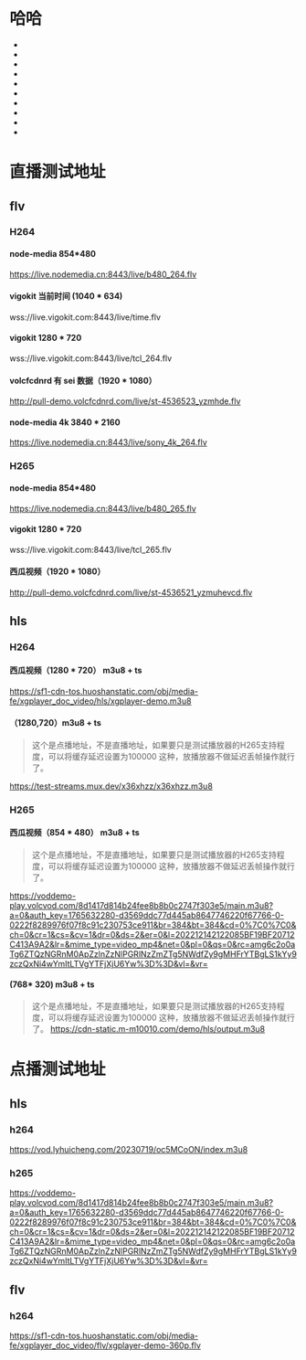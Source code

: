 
# 哈哈
-
-
-
-
-
-
-
-
-
-
<Rice/>

# 直播测试地址
## flv

### H264

#### node-media 854*480

https://live.nodemedia.cn:8443/live/b480_264.flv

#### vigokit 当前时间 (1040 * 634)

wss://live.vigokit.com:8443/live/time.flv

#### vigokit 1280 * 720
wss://live.vigokit.com:8443/live/tcl_264.flv

#### volcfcdnrd 有 sei 数据（1920 * 1080）

http://pull-demo.volcfcdnrd.com/live/st-4536523_yzmhde.flv

#### node-media 4k 3840 * 2160
https://live.nodemedia.cn:8443/live/sony_4k_264.flv



### H265


#### node-media 854*480

https://live.nodemedia.cn:8443/live/b480_265.flv

#### vigokit 1280 * 720
wss://live.vigokit.com:8443/live/tcl_265.flv

#### 西瓜视频（1920 * 1080）

http://pull-demo.volcfcdnrd.com/live/st-4536521_yzmuhevcd.flv

## hls

### H264

#### 西瓜视频（1280 * 720） m3u8 + ts

https://sf1-cdn-tos.huoshanstatic.com/obj/media-fe/xgplayer_doc_video/hls/xgplayer-demo.m3u8

#### （1280,720）m3u8 + ts

> 这个是点播地址，不是直播地址，如果要只是测试播放器的H265支持程度，可以将缓存延迟设置为100000 这种，放播放器不做延迟丢帧操作就行了。

https://test-streams.mux.dev/x36xhzz/x36xhzz.m3u8

### H265

#### 西瓜视频（854 * 480） m3u8 + ts

> 这个是点播地址，不是直播地址，如果要只是测试播放器的H265支持程度，可以将缓存延迟设置为100000 这种，放播放器不做延迟丢帧操作就行了。

https://voddemo-play.volcvod.com/8d1417d814b24fee8b8b0c2747f303e5/main.m3u8?a=0&auth_key=1765632280-d3569ddc77d445ab8647746220f67766-0-0222f8289976f07f8c91c230753ce911&br=384&bt=384&cd=0%7C0%7C0&ch=0&cr=1&cs=&cv=1&dr=0&ds=2&er=0&l=202212142122085BF19BF20712C413A9A2&lr=&mime_type=video_mp4&net=0&pl=0&qs=0&rc=amg6c2o0aTg6ZTQzNGRnM0ApZzlnZzNlPGRlNzZmZTg5NWdfZy9gMHFrYTBgLS1kYy9zczQxNi4wYmItLTVgYTFjXjU6Yw%3D%3D&vl=&vr=


#### (768* 320) m3u8 + ts

> 这个是点播地址，不是直播地址，如果要只是测试播放器的H265支持程度，可以将缓存延迟设置为100000 这种，放播放器不做延迟丢帧操作就行了。
https://cdn-static.m-m10010.com/demo/hls/output.m3u8



# 点播测试地址


## hls

### h264
https://vod.lyhuicheng.com/20230719/oc5MCoON/index.m3u8


### h265
https://voddemo-play.volcvod.com/8d1417d814b24fee8b8b0c2747f303e5/main.m3u8?a=0&auth_key=1765632280-d3569ddc77d445ab8647746220f67766-0-0222f8289976f07f8c91c230753ce911&br=384&bt=384&cd=0%7C0%7C0&ch=0&cr=1&cs=&cv=1&dr=0&ds=2&er=0&l=202212142122085BF19BF20712C413A9A2&lr=&mime_type=video_mp4&net=0&pl=0&qs=0&rc=amg6c2o0aTg6ZTQzNGRnM0ApZzlnZzNlPGRlNzZmZTg5NWdfZy9gMHFrYTBgLS1kYy9zczQxNi4wYmItLTVgYTFjXjU6Yw%3D%3D&vl=&vr=

## flv

### h264
https://sf1-cdn-tos.huoshanstatic.com/obj/media-fe/xgplayer_doc_video/flv/xgplayer-demo-360p.flv


